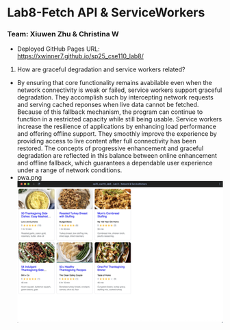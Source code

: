 # Lab8-Fetch API & ServiceWorkers
### Team: Xiuwen Zhu & Christina W
- Deployed GitHub Pages URL: https://xwinner7.github.io/sp25_cse110_lab8/
1) How are graceful degradation and service workers related?
- By ensuring that core functionality remains avabilable even when the network connectivity is weak or failed, service workers support graceful degradation. They accomplish such by intercepting network requests and serving cached reponses when live data cannot be fetched. Because of this fallback mechanism, the program can continue to function in a restricted capacity while still being usable. Service workers increase the resilience of applications by enhancing load performance and offering offline support. They smoothly improve the experience by providing access to live content after full connectivity has been restored. The concepts of progressive enhancement and graceful degradation are reflected in this balance between online enhancement and offline fallback, which guarantees a dependable user experience under a range of network conditions.
- pwa.png
![PWA](pwa.png)
